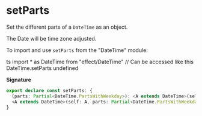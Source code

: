 # setParts

Set the different parts of a `DateTime` as an object.

The Date will be time zone adjusted.

To import and use `setParts` from the "DateTime" module:

ts
import \* as DateTime from "effect/DateTime"
// Can be accessed like this
DateTime.setParts
undefined

**Signature**

```ts
export declare const setParts: {
  (parts: Partial<DateTime.PartsWithWeekday>): <A extends DateTime>(self: A) => DateTime.PreserveZone<A>
  <A extends DateTime>(self: A, parts: Partial<DateTime.PartsWithWeekday>): DateTime.PreserveZone<A>
}
```
